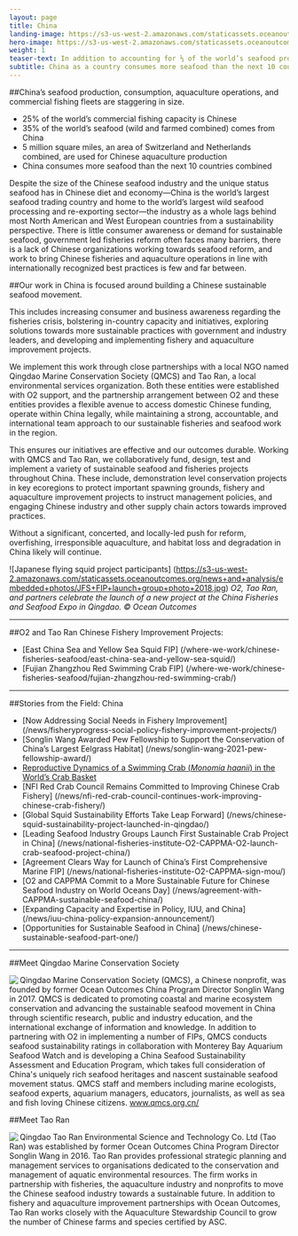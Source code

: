 ```yaml
---
layout: page
title: China
landing-image: https://s3-us-west-2.amazonaws.com/staticassets.oceanoutcomes.org/rollover+images/chinese-fisheries-hover.jpg
hero-image: https://s3-us-west-2.amazonaws.com/staticassets.oceanoutcomes.org/hero+photos/chinesefisherieshero.jpg
weight: 1
teaser-text: In addition to accounting for ⅓ of the world’s seafood production, China as a country consumes more seafood than the next 10 countries combined. Given this, a dedicated strategy and effort to ensure sustainable Chinese fisheries and aquaculture is paramount to our ability to conserve ocean resources and healthy seafood supply chains.
subtitle: China as a country consumes more seafood than the next 10 countries combined. To ensure this seafood is produced and consumed sustainably, we’re working closely with a local Chinese NGO and company to implement scientifically-rigorous Chinese sustainable fisheries and seafood initiatives.
---
```


##China’s seafood production, consumption, aquaculture operations, and commercial fishing fleets are staggering in size.

* 25% of the world’s commercial fishing capacity is Chinese
* 35% of the world’s seafood (wild and farmed combined) comes from China
* 5 million square miles, an area of Switzerland and Netherlands combined, are used for Chinese aquaculture production
* China consumes more seafood than the next 10 countries combined

Despite the size of the Chinese seafood industry and the unique status seafood has in Chinese diet and economy—China is the world’s largest seafood trading country and home to the world’s largest wild seafood processing and re-exporting sector—the industry as a whole lags behind most North American and West European countries from a sustainability perspective. There is little consumer awareness or demand for sustainable seafood, government led fisheries reform often faces many barriers, there is a lack of Chinese organizations working towards seafood reform, and work to bring Chinese fisheries and aquaculture operations in line with internationally recognized best practices is few and far between.

##Our work in China is focused around building a Chinese sustainable seafood movement.

This includes increasing consumer and business awareness regarding the fisheries crisis, bolstering in-country capacity and initiatives, exploring solutions towards more sustainable practices with government and industry leaders, and developing and implementing fishery and aquaculture improvement projects.

We implement this work through close partnerships with a local NGO named Qingdao Marine Conservation Society (QMCS) and Tao Ran, a local environmental services organization. Both these entities were established with O2 support, and the partnership arrangement between O2 and these entities provides a flexible avenue to access domestic Chinese funding, operate within China legally, while maintaining a strong, accountable, and international team approach to our sustainable fisheries and seafood work in the region.

This ensures our initiatives are effective and our outcomes durable. Working with QMCS and Tao Ran, we collaboratively fund, design, test and implement a variety of sustainable seafood and fisheries projects throughout China. These include, demonstration level conservation projects in key ecoregions to protect important spawning grounds, fishery and aquaculture improvement projects to instruct management policies, and engaging Chinese industry and other supply chain actors towards improved practices. 

Without a significant, concerted, and locally-led push for reform, overfishing, irresponsible aquaculture, and habitat loss and degradation in China likely will continue.

![Japanese flying squid project participants] (https://s3-us-west-2.amazonaws.com/staticassets.oceanoutcomes.org/news+and+analysis/embedded+photos/JFS+FIP+launch+group+photo+2018.jpg) *O2, Tao Ran, and partners celebrate the launch of a new project at the China Fisheries and Seafood Expo in Qingdao. © Ocean Outcomes*

---
##O2 and Tao Ran Chinese Fishery Improvement Projects:

* [East China Sea and Yellow Sea Squid FIP] (/where-we-work/chinese-fisheries-seafood/east-china-sea-and-yellow-sea-squid/)
* [Fujian Zhangzhou Red Swimming Crab FIP] (/where-we-work/chinese-fisheries-seafood/fujian-zhangzhou-red-swimming-crab/)

---
##Stories from the Field: China

* [Now Addressing Social Needs in Fishery Improvement] (/news/fisheryprogress-social-policy-fishery-improvement-projects/)
* [Songlin Wang Awarded Pew Fellowship to Support the Conservation of China’s Largest Eelgrass Habitat] (/news/songlin-wang-2021-pew-fellowship-award/)
* <a href="https://www.sciencedirect.com/science/article/abs/pii/S0165783620303453" target="_blank">Reproductive Dynamics of a Swimming Crab (*Monomia haanii*) in the World’s Crab Basket</a>
* [NFI Red Crab Council Remains Committed to Improving Chinese Crab Fishery] (/news/nfi-red-crab-council-continues-work-improving-chinese-crab-fishery/)
* [Global Squid Sustainability Efforts Take Leap Forward] (/news/chinese-squid-sustainability-project-launched-in-qingdao/)
* [Leading Seafood Industry Groups Launch First Sustainable Crab Project in China] (/news/national-fisheries-institute-O2-CAPPMA-O2-launch-crab-seafood-project-china/)
* [Agreement Clears Way for Launch of China’s First Comprehensive Marine FIP] (/news/national-fisheries-institute-O2-CAPPMA-sign-mou/)
* [O2 and CAPPMA Commit to a More Sustainable Future for Chinese Seafood Industry on World Oceans Day] (/news/agreement-with-CAPPMA-sustainable-seafood-china/)
* [Expanding Capacity and Expertise in Policy, IUU, and China] (/news/iuu-china-policy-expansion-announcement/)
* [Opportunities for Sustainable Seafood in China] (/news/chinese-sustainable-seafood-part-one/)

---

##Meet Qingdao Marine Conservation Society

<img align="left" src="https://s3-us-west-2.amazonaws.com/staticassets.oceanoutcomes.org/embedded+photos/partners/QMCS-logo.png"> Qingdao Marine Conservation Society (QMCS), a Chinese nonprofit, was founded by former Ocean Outcomes China Program Director Songlin Wang in 2017. QMCS is dedicated to promoting coastal and marine ecosystem conservation and advancing the sustainable seafood movement in China through scientific research, public and industry education, and the international exchange of information and knowledge. In addition to partnering with O2 in implementing a number of FIPs, QMCS conducts seafood sustainability ratings in collaboration with Monterey Bay Aquarium Seafood Watch and is developing a China Seafood Sustainability Assessment and Education Program, which takes full consideration of China's uniquely rich seafood heritages and nascent sustainable seafood movement status. QMCS staff and members including marine ecologists, seafood experts, aquarium managers, educators, journalists, as well as sea and fish loving Chinese citizens. <a href="http://www.qmcs.org.cn/" target="_blank">www.qmcs.org.cn/</a>

##Meet Tao Ran 

<img align="left" src="https://s3-us-west-2.amazonaws.com/staticassets.oceanoutcomes.org/embedded+photos/partners/tao-ran-logo.png"> Qingdao Tao Ran Environmental Science and Technology Co. Ltd (Tao Ran) was established by former Ocean Outcomes China Program Director Songlin Wang in 2016. Tao Ran provides professional strategic planning and management services to organisations dedicated to the conservation and management of aquatic environmental resources. The firm works in partnership with fisheries, the aquaculture industry and nonprofits to move the Chinese seafood industry towards a sustainable future. In addition to fishery and aquaculture improvement partnerships with Ocean Outcomes, Tao Ran works closely with the Aquaculture Stewardship Council to grow the number of Chinese farms and species certified by ASC.
